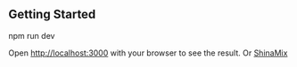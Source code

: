 ## Getting Started

npm run dev

Open [http://localhost:3000](http://localhost:3000) with your browser to see the result.
Or [ShinaMix](https://shinamix.com.ua/)
